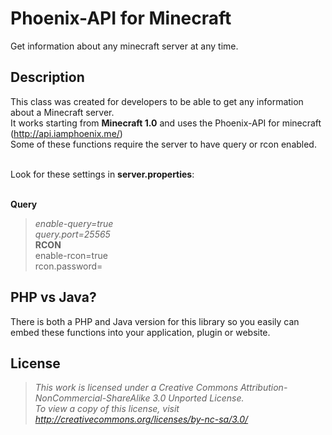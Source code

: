 # Phoenix-API for Minecraft

Get information about any minecraft server at any time.

## Description

This class was created for developers to be able to get any information about a Minecraft server.<br>
It works starting from **Minecraft 1.0** and uses the Phoenix-API for minecraft (http://api.iamphoenix.me/)<br>
Some of these functions require the server to have query or rcon enabled.<br><br>

Look for these settings in **server.properties**:<br><br>

**Query**<br>
> *enable-query=true*<br>
> *query.port=25565*<br>
**RCON**<br>
> enable-rcon=true<br>
> rcon.password=

## PHP vs Java?

There is both a PHP and Java version for this library so you easily can embed these functions into your application, plugin or website.

## License
> *This work is licensed under a Creative Commons Attribution-NonCommercial-ShareAlike 3.0 Unported License.<br>
> To view a copy of this license, visit http://creativecommons.org/licenses/by-nc-sa/3.0/*
